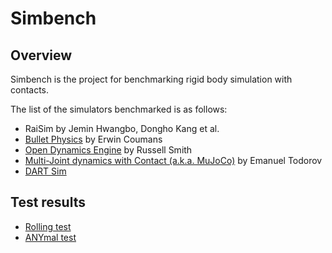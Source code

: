 # Simbench 

## Overview 

Simbench is the project for benchmarking rigid body simulation with contacts.

The list of the simulators benchmarked is as follows:

- RaiSim by Jemin Hwangbo, Dongho Kang et al.
- [Bullet Physics](http://bulletphysics.org/)  by Erwin Coumans
- [Open Dynamics Engine](http://www.ode.org/) by Russell Smith
- [Multi-Joint dynamics with Contact (a.k.a. MuJoCo)](http://mujoco.org/) by Emanuel Todorov
- [DART Sim](https://dartsim.github.io/)

## Test results

- [Rolling test](rolling.html)
- [ANYmal test](anymal.html)